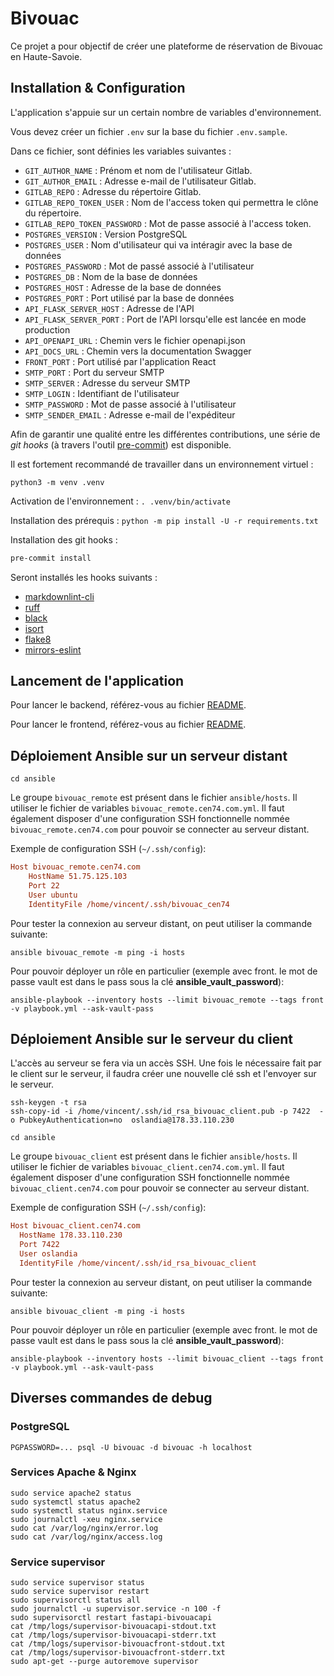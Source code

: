 # Bivouac

Ce projet a pour objectif de créer une plateforme de réservation de Bivouac en Haute-Savoie.

## Installation & Configuration

L'application s'appuie sur un certain nombre de variables d'environnement.

Vous devez créer un fichier `.env` sur la base du fichier `.env.sample`.

Dans ce fichier, sont définies les variables suivantes :

- `GIT_AUTHOR_NAME` : Prénom et nom de l'utilisateur Gitlab.
- `GIT_AUTHOR_EMAIL` : Adresse e-mail de l'utilisateur Gitlab.
- `GITLAB_REPO` : Adresse du répertoire Gitlab.
- `GITLAB_REPO_TOKEN_USER` : Nom de l'access token qui permettra le clône du répertoire.
- `GITLAB_REPO_TOKEN_PASSWORD` : Mot de passe associé à l'access token.
- `POSTGRES_VERSION` : Version PostgreSQL
- `POSTGRES_USER` : Nom d'utilisateur qui va intéragir avec la base de données
- `POSTGRES_PASSWORD` : Mot de passé associé à l'utilisateur
- `POSTGRES_DB` : Nom de la base de données
- `POSTGRES_HOST` : Adresse de la base de données
- `POSTGRES_PORT` : Port utilisé par la base de données
- `API_FLASK_SERVER_HOST` : Adresse de l'API
- `API_FLASK_SERVER_PORT` : Port de l'API lorsqu'elle est lancée en mode production
- `API_OPENAPI_URL` : Chemin vers le fichier openapi.json
- `API_DOCS_URL` : Chemin vers la documentation Swagger
- `FRONT_PORT` : Port utilisé par l'application React
- `SMTP_PORT` : Port du serveur SMTP
- `SMTP_SERVER` : Adresse du serveur SMTP
- `SMTP_LOGIN` : Identifiant de l'utilisateur
- `SMTP_PASSWORD` : Mot de passe associé à l'utilisateur
- `SMTP_SENDER_EMAIL` : Adresse e-mail de l'expéditeur

Afin de garantir une qualité entre les différentes contributions, une série de _git hooks_ (à travers l'outil [pre-commit](https://pre-commit.com/)) est disponible.

Il est fortement recommandé de travailler dans un environnement virtuel :

`python3 -m venv .venv`

Activation de l'environnement :
`. .venv/bin/activate`

Installation des prérequis :
`python -m pip install -U -r requirements.txt`

Installation des git hooks :

```bash
pre-commit install
```

Seront installés les hooks suivants :

- [markdownlint-cli](https://github.com/igorshubovych/markdownlint-cli)
- [ruff](https://github.com/charliermarsh/ruff-pre-commit)
- [black](https://github.com/psf/black)
- [isort](https://github.com/pycqa/isort)
- [flake8](https://github.com/pycqa/flake8)
- [mirrors-eslint](https://github.com/pre-commit/mirrors-eslint)

## Lancement de l'application

Pour lancer le backend, référez-vous au fichier [README](./api/README.md).

Pour lancer le frontend, référez-vous au fichier [README](./front/README.md).

## Déploiement Ansible sur un serveur distant

```shell
cd ansible
```

Le groupe `bivouac_remote` est présent dans le fichier `ansible/hosts`. Il utiliser le fichier de variables `bivouac_remote.cen74.com.yml`. Il faut également disposer d'une configuration SSH fonctionnelle nommée `bivouac_remote.cen74.com` pour pouvoir se connecter au serveur distant.

Exemple de configuration SSH (`~/.ssh/config`):

```ini
Host bivouac_remote.cen74.com
    HostName 51.75.125.103
    Port 22
    User ubuntu
    IdentityFile /home/vincent/.ssh/bivouac_cen74
```

Pour tester la connexion au serveur distant, on peut utiliser la commande suivante:

```shell
ansible bivouac_remote -m ping -i hosts
```

Pour pouvoir déployer un rôle en particulier (exemple avec front. le mot de passe vault est dans le pass sous la clé **ansible_vault_password**):

```shell
ansible-playbook --inventory hosts --limit bivouac_remote --tags front -v playbook.yml --ask-vault-pass
```

## Déploiement Ansible sur le serveur du client

L'accès au serveur se fera via un accès SSH. Une fois le nécessaire fait par le client sur le serveur, il faudra créer une nouvelle clé ssh et l'envoyer sur le serveur.

```shell
ssh-keygen -t rsa
ssh-copy-id -i /home/vincent/.ssh/id_rsa_bivouac_client.pub -p 7422  -o PubkeyAuthentication=no  oslandia@178.33.110.230
```

```shell
cd ansible
```

Le groupe `bivouac_client` est présent dans le fichier `ansible/hosts`. Il utiliser le fichier de variables `bivouac_client.cen74.com.yml`. Il faut également disposer d'une configuration SSH fonctionnelle nommée `bivouac_client.cen74.com` pour pouvoir se connecter au serveur distant.

Exemple de configuration SSH (`~/.ssh/config`):

```ini
Host bivouac_client.cen74.com
  HostName 178.33.110.230
  Port 7422
  User oslandia
  IdentityFile /home/vincent/.ssh/id_rsa_bivouac_client
```

Pour tester la connexion au serveur distant, on peut utiliser la commande suivante:

```shell
ansible bivouac_client -m ping -i hosts
```

Pour pouvoir déployer un rôle en particulier (exemple avec front. le mot de passe vault est dans le pass sous la clé **ansible_vault_password**):

```shell
ansible-playbook --inventory hosts --limit bivouac_client --tags front -v playbook.yml --ask-vault-pass
```

## Diverses commandes de debug

### PostgreSQL

```shell
PGPASSWORD=... psql -U bivouac -d bivouac -h localhost
```

### Services Apache & Nginx

```shell
sudo service apache2 status
sudo systemctl status apache2
sudo systemctl status nginx.service
sudo journalctl -xeu nginx.service
sudo cat /var/log/nginx/error.log
sudo cat /var/log/nginx/access.log
```

### Service supervisor

```shell
sudo service supervisor status
sudo service supervisor restart
sudo supervisorctl status all
sudo journalctl -u supervisor.service -n 100 -f
sudo supervisorctl restart fastapi-bivouacapi
cat /tmp/logs/supervisor-bivouacapi-stdout.txt
cat /tmp/logs/supervisor-bivouacapi-stderr.txt
cat /tmp/logs/supervisor-bivouacfront-stdout.txt
cat /tmp/logs/supervisor-bivouacfront-stderr.txt
sudo apt-get --purge autoremove supervisor
```
